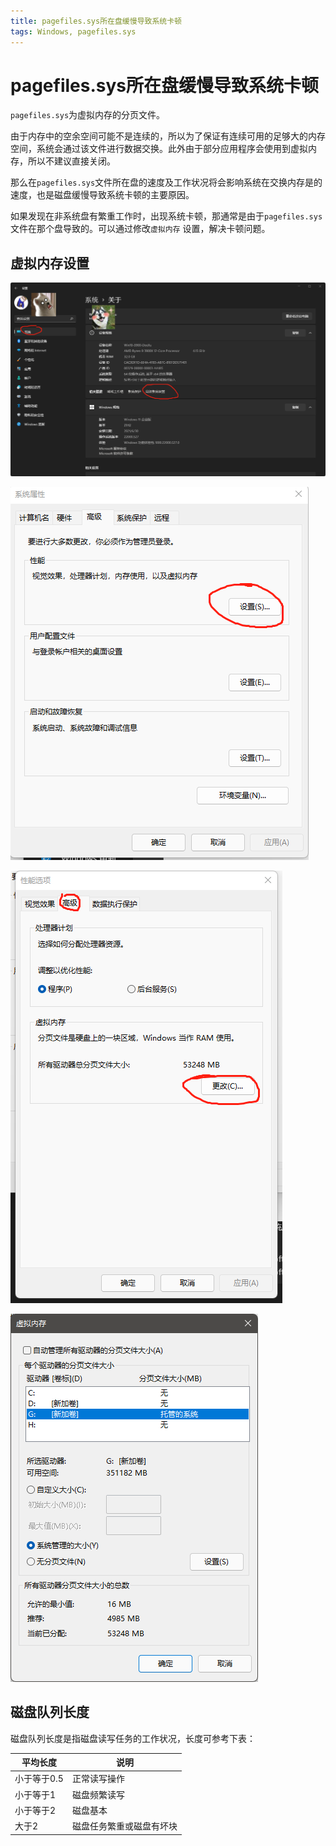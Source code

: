 ```yaml
---
title: pagefiles.sys所在盘缓慢导致系统卡顿
tags: Windows, pagefiles.sys
---
```


# pagefiles.sys所在盘缓慢导致系统卡顿

`pagefiles.sys`为虚拟内存的分页文件。

由于内存中的空余空间可能不是连续的，所以为了保证有连续可用的足够大的内存空间，系统会通过该文件进行数据交换。此外由于部分应用程序会使用到虚拟内存，所以不建议直接关闭。

那么在`pagefiles.sys`文件所在盘的速度及工作状况将会影响系统在交换内存是的速度，也是磁盘缓慢导致系统卡顿的主要原因。

如果发现在非系统盘有繁重工作时，出现系统卡顿，那通常是由于`pagefiles.sys`文件在那个盘导致的。可以通过修改`虚拟内存` 设置，解决卡顿问题。

## 虚拟内存设置

![Untitled](\images\2022-03-25-windows-slow-pagefiles\1.png)

![Untitled](\images\2022-03-25-windows-slow-pagefiles\2.png)

![Untitled](\images\2022-03-25-windows-slow-pagefiles\3.png)

![Untitled](\images\2022-03-25-windows-slow-pagefiles\4.png)

## 磁盘队列长度

磁盘队列长度是指磁盘读写任务的工作状况，长度可参考下表：

| 平均长度    | 说明           |
| ------- | ------------ |
| 小于等于0.5 | 正常读写操作       |
| 小于等于1   | 磁盘频繁读写       |
| 小于等于2   | 磁盘基本         |
| 大于2     | 磁盘任务繁重或磁盘有坏块 |
